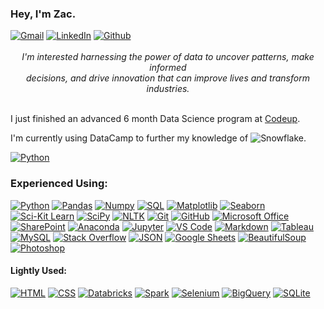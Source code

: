 
### Hey, I'm Zac.

<div style="text-align:left"><a href="mailto:schmitz.zacharia@gmail.com"><img src="https://camo.githubusercontent.com/680f421e436a85bbcae920317ace922d5d478604a10fe9f18659735ba2dd32b4/68747470733a2f2f696d672e736869656c64732e696f2f62616467652f476d61696c2d2532334541343333352e7376673f7374796c653d706c6173746963266c6f676f3d676d61696c266c6f676f436f6c6f723d7768697465" alt="Gmail" data-canonical-src="https://img.shields.io/badge/Gmail-%23EA4335.svg?style=plastic&amp;logo=gmail&amp;logoColor=white" style="max-width: 100%;"></a> <a href="https://www.linkedin.com/in/zschmitz/" rel="nofollow"><img src="https://camo.githubusercontent.com/4dcfd3253ed2863514c15f5918073361e543522885d0e87dbb861e2019a4846c/68747470733a2f2f696d672e736869656c64732e696f2f62616467652f4c696e6b6564496e2d2532333041363643322e7376673f7374796c653d706c6173746963266c6f676f3d6c696e6b6564696e266c6f676f436f6c6f723d7768697465" alt="LinkedIn" data-canonical-src="https://img.shields.io/badge/LinkedIn-%230A66C2.svg?style=plastic&amp;logo=linkedin&amp;logoColor=white" style="max-width: 100%;"></a> <a href="https://github.com/Zacharia-Schmitz"><img src="https://camo.githubusercontent.com/10b4a5621f77a53225021e15313b45a63cd12b5a5ce82d7e46cf5a86bad67cc2/68747470733a2f2f696d672e736869656c64732e696f2f62616467652f4769744875622d2532333138313731372e7376673f7374796c653d706c6173746963266c6f676f3d676974687562266c6f676f436f6c6f723d7768697465" alt="Github" data-canonical-src="https://img.shields.io/badge/GitHub-%23181717.svg?style=plastic&amp;logo=github&amp;logoColor=white" style="max-width: 100%;"></a></div><br>

<div style="text-align:center"><i>I'm interested harnessing the power of data to uncover patterns, make informed<br> 
                                  decisions, and drive innovation that can improve lives and transform industries.</i></div><br>

I just finished an advanced 6 month Data Science program at [Codeup](https://www.codeup.edu/program/data-science#curriculum).

I'm currently using DataCamp to further my knowledge of ![Snowflake](https://img.shields.io/badge/-Snowflake-blue?style=for-the-badge&logo=snowflake&logoColor=white).

[![Python](https://img.shields.io/badge/-Python-0D1117?style=flat&logo=python)](https://www.python.org)

### Experienced Using:

<p dir="auto"><a href="https://www.python.org" rel="nofollow"><img src="https://camo.githubusercontent.com/4862b77098969bf0dac3dec7baf41a3a92ed6b4df92c786500d73633b837f027/68747470733a2f2f696d672e736869656c64732e696f2f62616467652f2d507974686f6e2d3044313131373f7374796c653d666c6174266c6f676f3d707974686f6e" alt="Python" data-canonical-src="https://img.shields.io/badge/-Python-0D1117?style=flat&amp;logo=python" style="max-width: 100%;"></a>
<a href="https://pandas.pydata.org/" rel="nofollow"><img src="https://camo.githubusercontent.com/105a4ba866f342bccb9f5842254b1dacc5b73eac73ea730a61b9f5f60bb33572/68747470733a2f2f696d672e736869656c64732e696f2f62616467652f2d50616e6461732d3044313131373f7374796c653d666c6174266c6f676f3d70616e646173" alt="Pandas" data-canonical-src="https://img.shields.io/badge/-Pandas-0D1117?style=flat&amp;logo=pandas" style="max-width: 100%;"></a>
<a href="https://numpy.org/" rel="nofollow"><img src="https://camo.githubusercontent.com/b35a94af005890036e24dad00f300644e713966d981276cd3797de7c4319ae83/68747470733a2f2f696d672e736869656c64732e696f2f62616467652f2d4e756d70792d3044313131373f7374796c653d666c6174266c6f676f3d6e756d7079" alt="Numpy" data-canonical-src="https://img.shields.io/badge/-Numpy-0D1117?style=flat&amp;logo=numpy" style="max-width: 100%;"></a>
<a href="https://www.w3schools.com/sql/default.asp" rel="nofollow"><img src="https://camo.githubusercontent.com/eb7596f286538230db0e6f139b5ceaa0011fb0be0c5277333114c3d98f8e9edb/68747470733a2f2f696d672e736869656c64732e696f2f62616467652f2d53514c2d3044313131373f7374796c653d666c6174266c6f676f3d73716c" alt="SQL" data-canonical-src="https://www.google.com/url?sa=i&url=https%3A%2F%2Fwww.hiclipart.com%2Ffree-transparent-background-png-clipart-pssqb&psig=AOvVaw0XBAgoj2C3L2dzh4Nrr1CQ&ust=1698357025746000&source=images&cd=vfe&opi=89978449&ved=0CBAQjRxqFwoTCMjR4ouXkoIDFQAAAAAdAAAAABAJ" style="max-width: 100%;"></a>
<a href="https://matplotlib.org/" rel="nofollow"><img src="https://camo.githubusercontent.com/d039d524ceb8db49745a7bce5722e27df04df8ee012b1272e37e3d8f4f4e95ce/68747470733a2f2f696d672e736869656c64732e696f2f62616467652f2d4d6174706c6f746c69622d3044313131373f7374796c653d666c6174266c6f676f3d6d6174706c6f746c6962" alt="Matplotlib" data-canonical-src="https://img.shields.io/badge/-Matplotlib-0D1117?style=flat&amp;logo=matplotlib" style="max-width: 100%;"></a>
<a href="https://seaborn.pydata.org/tutorial/introduction" rel="nofollow"><img src="https://camo.githubusercontent.com/4ea2828179214e33d282679a8cfd4dec87c46ae18914b39b8a684e99cde00325/68747470733a2f2f696d672e736869656c64732e696f2f62616467652f2d536561626f726e2d3044313131373f7374796c653d666c6174266c6f676f3d736561626f726e" alt="Seaborn" data-canonical-src="https://img.shields.io/badge/-Seaborn-0D1117?style=flat&amp;logo=seaborn" style="max-width: 100%;"></a>
<a href="https://scikit-learn.org/stable/" rel="nofollow"><img src="https://camo.githubusercontent.com/387925d5edab308d2a3a55d0d3bf38c61a2360159593882a981cd24d8bab6701/68747470733a2f2f696d672e736869656c64732e696f2f62616467652f2d534b4c6561726e2d3044313131373f7374796c653d666c6174266c6f676f3d7363696b69746c6561726e" alt="Sci-Kit Learn" data-canonical-src="https://img.shields.io/badge/-SKLearn-0D1117?style=flat&amp;logo=scikitlearn" style="max-width: 100%;"></a>
<a href="https://scipy.org/" rel="nofollow"><img src="https://camo.githubusercontent.com/59729693f70a5f068d38f77de27ef7d401b595af65daa2d778455c53422c5cad/68747470733a2f2f696d672e736869656c64732e696f2f62616467652f2d53636950792d3044313131373f7374796c653d666c6174266c6f676f3d7363697079" alt="SciPy" data-canonical-src="https://img.shields.io/badge/-SciPy-0D1117?style=flat&amp;logo=scipy" style="max-width: 100%;"></a>
<a href="https://www.nltk.org/" rel="nofollow"><img src="https://camo.githubusercontent.com/25e26f9078af8862f299d5753130ed4fffcbb0cd0c220bca2f274906ac2caa5e/68747470733a2f2f696d672e736869656c64732e696f2f62616467652f2d4e4c544b2d3044313131373f7374796c653d666c6174266c6f676f3d6e6c746b" alt="NLTK" data-canonical-src="https://img.shields.io/badge/-NLTK-0D1117?style=flat&amp;logo=nltk" style="max-width: 100%;"></a>
<a href="https://git-scm.com/" rel="nofollow"><img src="https://camo.githubusercontent.com/68d121f1b69abba2bfdd858b1bbe98de0e43b858aa8bca5f1c0c394649d0c1cd/68747470733a2f2f696d672e736869656c64732e696f2f62616467652f2d4769742d3044313131373f7374796c653d666c6174266c6f676f3d676974" alt="Git" data-canonical-src="https://img.shields.io/badge/-Git-0D1117?style=flat&amp;logo=git" style="max-width: 100%;"></a>
<a href="https://github.com/zschmitz"><img src="https://camo.githubusercontent.com/46c54c3c714c97353e4525b1ef518577be6d30b33173e2bf6b2f271b35708ae7/68747470733a2f2f696d672e736869656c64732e696f2f62616467652f2d4769744875622d3044313131373f7374796c653d666c6174266c6f676f3d676974687562" alt="GitHub" data-canonical-src="https://img.shields.io/badge/-GitHub-0D1117?style=flat&amp;logo=github" style="max-width: 100%;"></a>
<a href="https://www.microsoft.com/en-us/microsoft-365/microsoft-office" rel="nofollow">
<img src="https://img.shields.io/badge/-Microsoft%20Office-0D1117?style=flat&logo=microsoft-office" alt="Microsoft Office" style="max-width: 100%;"></a>
<a href="https://www.microsoft.com/en-us/microsoft-365/sharepoint/collaboration" rel="nofollow">
<img src="https://img.shields.io/badge/-SharePoint-0D1117?style=flat&logo=sharepoint" alt="SharePoint" style="max-width: 100%;"></a>
<a href="https://anaconda.org/" rel="nofollow"><img src="https://camo.githubusercontent.com/d7e2193361873c3036fe4852ee01a67d977f9cc30a3d66b37ea9e5b7529980a5/68747470733a2f2f696d672e736869656c64732e696f2f62616467652f2d416e61636f6e64612d3044313131373f7374796c653d666c6174266c6f676f3d616e61636f6e6461" alt="Anaconda" data-canonical-src="https://img.shields.io/badge/-Anaconda-0D1117?style=flat&amp;logo=anaconda" style="max-width: 100%;"></a>
<a href="https://jupyter.org/" rel="nofollow"><img src="https://camo.githubusercontent.com/077479fd7b29ef8d6742b5b61e9b5dd452d4bfda4dd4437802a8d14c5c2cf221/68747470733a2f2f696d672e736869656c64732e696f2f62616467652f2d4a7570797465722d3044313131373f7374796c653d666c6174266c6f676f3d6a757079746572" alt="Jupyter" data-canonical-src="https://img.shields.io/badge/-Jupyter-0D1117?style=flat&amp;logo=jupyter" style="max-width: 100%;"></a>
<a href="https://code.visualstudio.com/" rel="nofollow"><img src="https://camo.githubusercontent.com/1aac8f33f32ff3339478fb73ee497d0694e6a1c5efdf647cb2ba027ced58837e/68747470733a2f2f696d672e736869656c64732e696f2f62616467652f2d5653253230436f64652d3044313131373f7374796c653d666c6174266c6f676f3d76697375616c2d73747564696f2d636f6465266c6f676f436f6c6f723d303037414343" alt="VS Code" data-canonical-src="https://img.shields.io/badge/-VS%20Code-0D1117?style=flat&amp;logo=visual-studio-code&amp;logoColor=007ACC" style="max-width: 100%;"></a>
<a href="https://www.markdownguide.org/" rel="nofollow"><img src="https://camo.githubusercontent.com/a2ca46ab25f3031208cddeafb9fc81efdcfed2a488be68d7738932162b1cfa03/68747470733a2f2f696d672e736869656c64732e696f2f62616467652f2d4d61726b646f776e2d3044313131373f7374796c653d666c6174266c6f676f3d6d61726b646f776e" alt="Markdown" data-canonical-src="https://img.shields.io/badge/-Markdown-0D1117?style=flat&amp;logo=markdown" style="max-width: 100%;"></a>
<a href="https://public.tableau.com/app/discover" rel="nofollow"><img src="https://camo.githubusercontent.com/7bbb6e31820a7759014800a8cda7587eee5311ed53ff978c88c1734c170a179e/68747470733a2f2f696d672e736869656c64732e696f2f62616467652f2d5461626c6561752d3044313131373f7374796c653d666c6174266c6f676f3d7461626c656175" alt="Tableau" data-canonical-src="https://img.shields.io/badge/-Tableau-0D1117?style=flat&amp;logo=tableau" style="max-width: 100%;"></a>
<a href="https://www.mysql.com/" rel="nofollow"><img src="https://camo.githubusercontent.com/1e8a73b75f76f5ce80ca5f3c3150418dac6845b28136760b944802a9d64d2d94/68747470733a2f2f696d672e736869656c64732e696f2f62616467652f2d4d7953514c2d3044313131373f267374796c653d666c6174266c6f676f3d6d7973716c" alt="MySQL" data-canonical-src="https://img.shields.io/badge/-MySQL-0D1117?&amp;style=flat&amp;logo=mysql" style="max-width: 100%;"></a>
<a href="https://stackoverflow.com/" rel="nofollow"><img src="https://camo.githubusercontent.com/e34a947575814d5e370f5cb24ffce6934e4ce32b148f8fce23a1127ee46cf086/68747470733a2f2f696d672e736869656c64732e696f2f62616467652f2d537461636b2532304f766572666c6f772d3044313131373f7374796c653d666c6174266c6f676f3d737461636b2d6f766572666c6f77" alt="Stack Overflow" data-canonical-src="https://img.shields.io/badge/-Stack%20Overflow-0D1117?style=flat&amp;logo=stack-overflow" style="max-width: 100%;"></a>
<a href="https://www.json.org/json-en.html" rel="nofollow"><img src="https://camo.githubusercontent.com/ab68307c1d161d545e41e3b6ed56604a7a34416992ead906574a09940a37698d/68747470733a2f2f696d672e736869656c64732e696f2f62616467652f2d4a534f4e2d3044313131373f7374796c653d666c6174266c6f676f3d6a736f6e" alt="JSON" data-canonical-src="https://img.shields.io/badge/-JSON-0D1117?style=flat&amp;logo=json" style="max-width: 100%;"></a>
<a href="https://www.google.com/sheets/about/" rel="nofollow"><img src="https://camo.githubusercontent.com/d46386de4da469df2f2fbd1cfee813efa13580046cc0230ab638dfd7c355daaf/68747470733a2f2f696d672e736869656c64732e696f2f62616467652f2d476f6f676c652532305368656574732d3044313131373f7374796c653d666c6174266c6f676f3d676f6f676c65253230736865657473" alt="Google Sheets" data-canonical-src="https://img.shields.io/badge/-Google%20Sheets-0D1117?style=flat&amp;logo=google%20sheets" style="max-width: 100%;"></a>
<a href="https://www.crummy.com/software/BeautifulSoup/bs4/doc/" rel="nofollow">
<img src="https://img.shields.io/badge/-BeautifulSoup-0D1117?style=flat&logo=beautifulsoup" alt="BeautifulSoup" style="max-width: 100%;"></a>
<a href="https://www.adobe.com/products/photoshop.html" rel="nofollow">
<img src="https://img.shields.io/badge/-Photoshop-0D1117?style=flat&logo=adobe-photoshop" alt="Photoshop" style="max-width: 100%;"></a>



#### Lightly Used:

<a href="https://www.w3.org/html/" rel="nofollow"><img src="https://camo.githubusercontent.com/0c8265f01ab298057a6ac2146184f2202c1d2b06058a184407c6d53092b1005f/68747470733a2f2f696d672e736869656c64732e696f2f62616467652f2d48544d4c2d3044313131373f7374796c653d666c6174266c6f676f3d48544d4c35" alt="HTML" data-canonical-src="https://img.shields.io/badge/-HTML-0D1117?style=flat&amp;logo=HTML5" style="max-width: 100%;"></a>
<a href="https://www.w3schools.com/css/" rel="nofollow"><img src="https://camo.githubusercontent.com/af280aec43bf1e4a37a6c2c945baf40f6d2a60838493085604d666f96b845f29/68747470733a2f2f696d672e736869656c64732e696f2f62616467652f2d4353532d3044313131373f7374796c653d666c6174266c6f676f3d43535333266c6f676f436f6c6f723d313537324236" alt="CSS" data-canonical-src="https://img.shields.io/badge/-CSS-0D1117?style=flat&amp;logo=CSS3&amp;logoColor=1572B6" style="max-width: 100%;"></a>
<a href="https://docs.databricks.com/getting-started/community-edition.html" rel="nofollow"><img src="https://camo.githubusercontent.com/e248ed733cb5337d90e708a1b0ad60fa555e45f3e3726d140cd305717854608b/68747470733a2f2f696d672e736869656c64732e696f2f62616467652f2d44617461627269636b732d3044313131373f7374796c653d666c6174266c6f676f3d64617461627269636b73" alt="Databricks" data-canonical-src="https://img.shields.io/badge/-Databricks-0D1117?style=flat&amp;logo=databricks" style="max-width: 100%;"></a>
<a href="https://spark.apache.org/" rel="nofollow"><img src="https://camo.githubusercontent.com/cc1c9ad82234cc97e2cddbd2cc25b1d725da060bd1ddb69ee1225a7906dcff19/68747470733a2f2f696d672e736869656c64732e696f2f62616467652f2d537061726b2d3044313131373f267374796c653d666c6174266c6f676f3d617061636865737061726b" alt="Spark" data-canonical-src="https://img.shields.io/badge/-Spark-0D1117?&amp;style=flat&amp;logo=apachespark" style="max-width: 100%;"></a>
<a href="https://www.selenium.dev/" rel="nofollow"><img src="https://camo.githubusercontent.com/756ec16f631401faed772730bc7d31a0cccf67a7c97d32c7b36f60aecca240b6/68747470733a2f2f696d672e736869656c64732e696f2f62616467652f2d53656c656e69756d2d3044313131373f7374796c653d666c6174266c6f676f3d73656c656e69756d" alt="Selenium" data-canonical-src="https://img.shields.io/badge/-Selenium-0D1117?style=flat&amp;logo=selenium" style="max-width: 100%;"></a>
<a href="https://cloud.google.com/bigquery" rel="nofollow"><img src="https://camo.githubusercontent.com/5fb4a12860bd061c71b921053d501f7c2eafbea28046d734f30573bf9984c9e0/68747470733a2f2f696d672e736869656c64732e696f2f62616467652f2d42696751756572792d3044313131373f267374796c653d666c6174266c6f676f3d676f6f676c65" alt="BigQuery" data-canonical-src="https://img.shields.io/badge/-BigQuery-0D1117?&amp;style=flat&amp;logo=google" style="max-width: 100%;"></a>
<a href="https://www.sqlite.org/index.html" rel="nofollow"><img src="https://camo.githubusercontent.com/50b969609c0a821f1e937267be88dd99e39954a0b2eb3a7e2b1227579b7634c5/68747470733a2f2f696d672e736869656c64732e696f2f62616467652f2d53514c6974652d3044313131373f7374796c653d666c6174266c6f676f3d73716c697465" alt="SQLite" data-canonical-src="https://img.shields.io/badge/-SQLite-0D1117?style=flat&amp;logo=sqlite" style="max-width: 100%;"></a>
</article>
